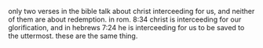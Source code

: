 only two verses in the bible talk about christ interceeding for us, and neither of them
are about redemption. in rom. 8:34 christ is interceeding for our glorification, and in
hebrews 7:24 he is interceeding for us to be saved to the uttermost. these are the
same thing.
